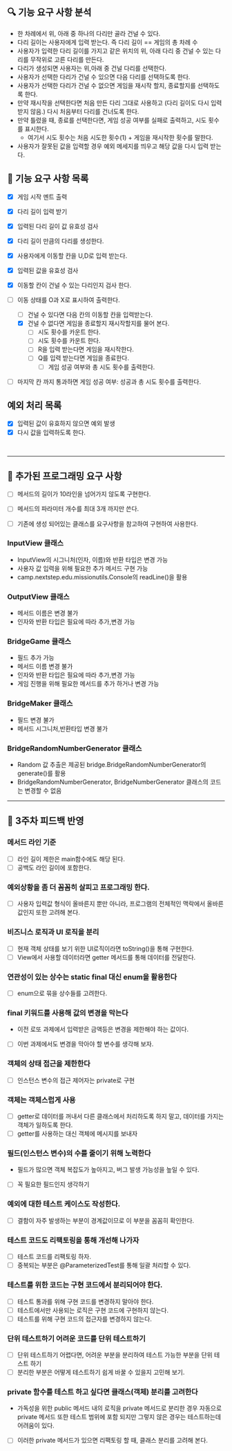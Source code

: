 


## 🔍 기능 요구 사항 분석

- 한 차례에서 위, 아래 중 하나의 다리만 골라 건널 수 있다.
- 다리 길이는 사용자에게 입력 받는다. 즉 다리 길이 == 게임의 총 차례 수
- 사용자가 입력한 다리 길이를 가지고 같은 위치의 위, 아래 다리 중 건널 수 있는 다리를 무작위로 고른 다리를 만든다.
- 다리가 생성되면 사용자는 위,아래 중 건널 다리를 선택한다.
- 사용자가 선택한 다리가 건널 수 있으면 다음 다리를 선택하도록 한다.
- 사용자가 선택한 다리가 건널 수 없으면 게임을 재시작 할지, 종료할지를 선택하도록 한다.
- 만약 재시작을 선택한다면 처음 만든 다리 그대로 사용하고 (다리 길이도 다시 입력받지 않음.) 다시 처음부터 다리를 건너도록 한다.
- 만약 틀렸을 때, 종료를 선택한다면, 게임 성공 여부를 실패로 출력하고, 시도 횟수를 표시한다.
    - 여기서 시도 횟수는 처음 시도한 횟수(1) + 게임을 재시작한 횟수를 말한다.
- 사용자가 잘못된 값을 입력할 경우 예외 메세지를 띄우고 해당 값을 다시 입력 받는다.


## 🚦 기능 요구 사항 목록

+ [x] 게임 시작 멘트 출력
+ [x] 다리 길이 입력 받기
+ [x] 입력된 다리 길이 값 유효성 검사
+ [x] 다리 길이 만큼의 다리를 생성한다.
+ [x] 사용자에게 이동할 칸을 U,D로 입력 받는다.
+ [x] 입력된 값을 유효성 검사
+ [x] 이동할 칸이 건널 수 있는 다리인지 검사 한다.
+ [ ] 이동 상태를 O과 X로 표시하여 출력한다.
    + [ ] 건널 수 있다면 다음 칸의 이동할 칸을 입력받는다.
    + [x] 건널 수 없다면 게임을 종료할지 재시작할지를 물어 본다.
        + [ ] 시도 횟수를 카운트 한다.
        + [ ] 시도 횟수를 카운트 한다.
        + [ ] R을 입력 받는다면 게임을 재시작한다.
        + [ ] Q를 입력 받는다면 게임을 종료한다.
            + [ ] 게임 성공 여부와 총 시도 횟수를 출력한다.
+ [ ] 마지막 칸 까지 통과하면 게임 성공 여부: 성공과 총 시도 횟수를 출력한다.


## 예외 처리 목록
+ [x] 입력된 값이 유효하지 않으면 예외 발생
+ [x] 다시 값을 입력하도록 한다.

<br/>
<hr/>

## 🌊 추가된 프로그래밍 요구 사항

+ [ ] 메서드의 길이가 10라인을 넘어가지 않도록 구현한다.
+ [ ] 메서드의 파라미터 개수를 최대 3개 까지만 쓴다.
+ [ ] 기존에 생성 되어있는 클래스를 요구사항을 참고하여 구현하여 사용한다.


### InputView 클래스

- InputView의 시그니처(인자, 이름)와 반환 타입은 변경 가능
- 사용자 값 입력을 위해 필요한 추가 메서드 구현 가능
- camp.nextstep.edu.missionutils.Console의 readLine()을 활용

### OutputView 클래스

- 메서드 이름은 변경 불가
- 인자와 반환 타입은 필요에 따라 추가,변경 가능


### BridgeGame 클래스

- 필드 추가 가능
- 메서드 이름 변경 불가
- 인자와 반환 타입은 필요에 따라 추가,변경 가능
- 게임 진행을 위해 필요한 메서드를 추가 하거나 변경 가능

### BridgeMaker 클래스

- 필드 변경 불가
- 메서드 시그니처,반환타입 변경 불가

### BridgeRandomNumberGenerator 클래스

- Random 값 추출은 제공된 bridge.BridgeRandomNumberGenerator의 generate()를 활용
- BridgeRandomNumberGenerator, BridgeNumberGenerator 클래스의 코드는 변경할 수 없음


<hr/>

## 🚀 3주차 피드백 반영

### 메서드 라인 기준
+ [ ] 라인 길이 제한은 main함수에도 해당 된다. 
+ [ ] 공백도 라인 길이에 포함한다.

### 예외상황을 좀 더 꼼꼼히 살피고 프로그래밍 한다.
+ [ ] 사용자 입력값 형식이 올바른지 뿐만 아니라, 프로그램의 전체적인 맥락에서 올바른 값인지 또한 고려해 본다.

### 비즈니스 로직과 UI 로직을 분리
+ [ ] 현재 객체 상태를 보기 위한 UI로직이라면 toString()을 통해 구현한다.
+ [ ] View에서 사용할 데이터라면 getter 메서드를 통해 데이터를 전달한다.

### 연관성이 있는 상수는 static final 대신 enum을 활용한다
+ [ ] enum으로 묶을 상수들를 고려한다.

### final 키워드를 사용해 값의 변경을 막는다
- 이전 로또 과제에서 입력받은 금액등은 변경을 제한해야 하는 값이다.
+ [ ] 이번 과제에서도 변경을 막아야 할 변수를 생각해 보자.

### 객체의 상태 접근을 제한한다
+ [ ] 인스턴스 변수의 접근 제어자는 private로 구현

### 객체는 객체스럽게 사용
+ [ ] getter로 데이터를 꺼내서 다른 클래스에서 처리하도록 하지 말고, 데이터를 가지는 객체가 일하도록 한다.
+ [ ] getter를 사용하는 대신 객체에 메시지를 보내자

### 필드(인스턴스 변수)의 수를 줄이기 위해 노력한다
- 필드가 많으면 객체 복잡도가 높아지고, 버그 발생 가능성을 높일 수 있다.
+ [ ] 꼭 필요한 필드인지 생각하기


### 예외에 대한 테스트 케이스도 작성한다.
+ [ ] 결함이 자주 발생하는 부분이 경계값이므로 이 부분을 꼼꼼히 확인한다.

### 테스트 코드도 리팩토링을 통해 개선해 나가자
+ [ ] 테스트 코드를 리팩토링 하자.
+ [ ] 중복되는 부분은 @ParameterizedTest를 통해 일괄 처리할 수 있다.

### 테스트를 위한 코드는 구현 코드에서 분리되어야 한다.
+ [ ] 테스트 통과를 위해 구현 코드를 변경하지 말아야 한다.
+ [ ] 테스트에서만 사용되는 로직은 구현 코드에 구현하지 않는다.
+ [ ] 테스트를 위해 구현 코드의 접근자를 변경하지 않는다.

### 단위 테스트하기 어려운 코드를 단위 테스트하기
+ [ ] 단위 테스트하기 어렵다면, 어려운 부분을 분리하여 테스트 가능한 부분을 단위 테스트 하기
+ [ ] 분리한 부분은 어떻게 테스트하기 쉽게 바꿀 수 있을지 고민해 보기.

### private 함수를 테스트 하고 싶다면 클래스(객체) 분리를 고려한다
- 가독성을 위한 public 메서드 내의 로직을 private 메서드로 분리한 경우 자동으로 private 메서드 또한 테스트 범위에 포함 되지만 그렇지 않은 경우는 테스트하는데 어려움이 있다.
+ [ ] 이러한 private 메서드가 있으면 리팩토링 할 때, 클래스 분리를 고려해 본다.